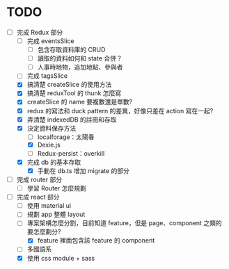 # TODO

- [ ] 完成 Redux 部分
  - [ ] 完成 eventsSlice
    - [ ] 包含存取資料庫的 CRUD
    - [ ] 讀取的資料如何和 state 合併？
    - [ ] 人事時地物，追加地點、參與者
  - [ ] 完成 tagsSlice
  - [x] 搞清楚 createSlice 的使用方法
  - [x] 搞清楚 reduxTool 的 thunk 怎麼寫
  - [x] createSlice 的 name 要複數還是單數?
  - [x] redux 的寫法和 duck pattern 的差異，好像只差在 action 寫在一起?
  - [x] 弄清楚 indexedDB 的註冊和存取
  - [x] 決定資料保存方法
    - [ ] localforage：太陽春
    - [x] Dexie.js
    - [ ] Redux-persist：overkill
  - [x] 完成 db 的基本存取
    - [x] 手動在 db.ts 增加 migrate 的部分
- [ ] 完成 router 部分
  - [ ] 學習 Router 怎麼規劃
- [ ] 完成 react 部分
  - [ ] 使用 material ui
  - [ ] 規劃 app 整體 layout
  - [ ] 專案架構怎麼分割，目前知道 feature，但是 page、component 之類的要怎麼劃分?
    - [x] feature 裡面包含該 feature 的 component
  - [ ] 多國語系
  - [x] 使用 css module + sass
